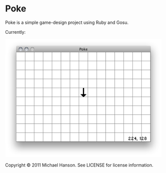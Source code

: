 # Poke

Poke is a simple game-design project using Ruby and Gosu.

Currently:

![As of 05.29.2011](screenshot.png)

Copyright © 2011 Michael Hanson. See LICENSE for license information.
